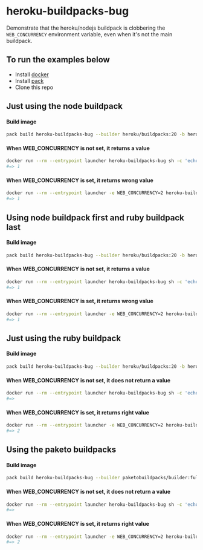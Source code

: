 # heroku-buildpacks-bug

Demonstrate that the heroku/nodejs buildpack is clobbering the `WEB_CONCURRENCY` environment variable, even when it's not the main buildpack.

## To run the examples below

* Install [docker](https://www.docker.com/)
* Install [pack](https://buildpacks.io/docs/tools/pack/)
* Clone this repo

## Just using the node buildpack

#### Build image
```bash
pack build heroku-buildpacks-bug --builder heroku/buildpacks:20 -b heroku/nodejs
```

#### When WEB_CONCURRENCY is not set, it returns a value
```bash
docker run --rm --entrypoint launcher heroku-buildpacks-bug sh -c 'echo $WEB_CONCURRENCY'
#=> 1
```

#### When WEB_CONCURRENCY is set, it returns wrong value
```bash
docker run --rm --entrypoint launcher -e WEB_CONCURRENCY=2 heroku-buildpacks-bug sh -c 'echo $WEB_CONCURRENCY'
#=> 1
```

## Using node buildpack first and ruby buildpack last

#### Build image
```bash
pack build heroku-buildpacks-bug --builder heroku/buildpacks:20 -b heroku/nodejs -b heroku/ruby
```

#### When WEB_CONCURRENCY is not set, it returns a value
```bash
docker run --rm --entrypoint launcher heroku-buildpacks-bug sh -c 'echo $WEB_CONCURRENCY'
#=> 1
```

#### When WEB_CONCURRENCY is set, it returns wrong value
```bash
docker run --rm --entrypoint launcher -e WEB_CONCURRENCY=2 heroku-buildpacks-bug sh -c 'echo $WEB_CONCURRENCY'
#=> 1
```

## Just using the ruby buildpack

#### Build image
```bash
pack build heroku-buildpacks-bug --builder heroku/buildpacks:20 -b heroku/ruby
```

#### When WEB_CONCURRENCY is not set, it does not return a value
```bash
docker run --rm --entrypoint launcher heroku-buildpacks-bug sh -c 'echo $WEB_CONCURRENCY'
#=>
```

#### When WEB_CONCURRENCY is set, it returns right value
```bash
docker run --rm --entrypoint launcher -e WEB_CONCURRENCY=2 heroku-buildpacks-bug sh -c 'echo $WEB_CONCURRENCY'
#=> 2
```

## Using the paketo buildpacks

#### Build image
```bash
pack build heroku-buildpacks-bug --builder paketobuildpacks/builder:full -b paketo-buildpacks/nodejs -b paketo-buildpacks/ruby
```

#### When WEB_CONCURRENCY is not set, it does not return a value
```bash
docker run --rm --entrypoint launcher heroku-buildpacks-bug sh -c 'echo $WEB_CONCURRENCY'
#=>
```

#### When WEB_CONCURRENCY is set, it returns right value
```bash
docker run --rm --entrypoint launcher -e WEB_CONCURRENCY=2 heroku-buildpacks-bug sh -c 'echo $WEB_CONCURRENCY'
#=> 2
```
